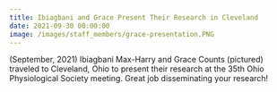 ```yaml
---
title: Ibiagbani and Grace Present Their Research in Cleveland
date: 2021-09-30 00:00:00
image: /images/staff_members/grace-presentation.PNG
---
```

(September, 2021) Ibiagbani Max-Harry and Grace Counts (pictured) traveled to Cleveland, Ohio to present their research at the 35th Ohio Physiological Society meeting. Great job disseminating your research\!

&nbsp;
